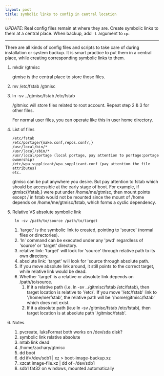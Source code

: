 ```yaml
---
layout: post
title: symbolic links to config in central location
---
```


*UPDATE*: Real config files remain at where they are. Create symbolic links to them at a central place. When backup, add `-L` argument to `cp`.

---

There are all kinds of config files and scripts to take care of during installation or system backup. It is smart practice to put them in a central place, while creating corresponding symbolic links to them.

1. mkdir /gtmisc

    gtmisc is the central place to store those files.
2. mv /etc/fstab /gtmisc
3. ln -sv ../gtmisc/fstab /etc/fstab

    /gitmisc will store files related to root account. Repeat step 2 & 3 for other files.

    For normal user files, you can operate like this in user home directory.
4. List of files

    ```
    /etc/fstab
    /etc/portage/{make.conf,repos.conf/,}
    /usr/local/bin/*
    /usr/local/sbin/*
    /usr/local/portage (local portage, pay attention to portage:portage ownership)
    /etc/wpa_supplicant/wpa_supplicant.conf (pay attention the file attributes)
    etc.
    ```
    gtmisc can be put anywhere you desire. But pay attention to fstab which should be accessible at the early stage of boot. For example, if gtmisc{/fstab,} were put under /home/me/gtmisc, then mount points except / in fstab would not be mounted since the mount of /home depends on /home/me/gtmisc/fstab, which forms a cyclic dependency.
5. Relative VS absolute symbolic link

        ln -sv /path/to/source /path/to/target

    1. 'target' is the symbolic link to created, pointing to 'source' (normal files or directories).
    2. 'ln' command can be executed under any 'pwd' regardless of 'source' or 'target' directory.
    3. relative link: 'target' will look for 'source' through relative path to its own directory.
    4. absolute link: 'target' will look for 'source through absolute path.
    5. If you move absolute link around, it still points to the correct target, while relative link would be dead.
    3.  Whether 'target' is a relative or absolute link depends on /path/to/source.
        1. If it a relative path (i.e. ln -sv ../gitmisc/fstab /etc/fstab), then target location is relative to '/etc/'. If you move '/etc/fstab' link to '/home/me/fstab', the relative path will be '/home/gitmisc/fstab' which does not exist.
        2. If it a absolute path (ie.e ln -sv /gitmisc/fstab /etc/fstab), then target location is at absolute path '/gitmisc/fstab'.
5. Notes
    1. pvcreate, luksFormat both works on /dev/sda disk?
    2. symbolic link relative absolute
    3. mtab link dead
    4. /home/zachary/gtmisc
    5. dd boot
    6. dd if=/dev/sdb1 | xz > boot-image-backup.xz
    7. xzcat image-file.xz | dd of=/dev/sdb1
    8. sdb1 fat32 on windows, mounted automatically
